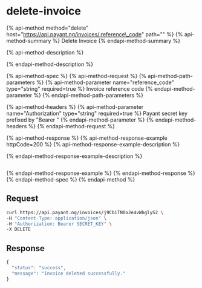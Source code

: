 # delete-invoice

{% api-method method="delete" host="https://api.payant.ng/invoices/:reference\_code" path="" %}
{% api-method-summary %}
Delete Invoice
{% endapi-method-summary %}

{% api-method-description %}

{% endapi-method-description %}

{% api-method-spec %}
{% api-method-request %}
{% api-method-path-parameters %}
{% api-method-parameter name="reference\_code" type="string" required=true %}
Invoice reference code
{% endapi-method-parameter %}
{% endapi-method-path-parameters %}

{% api-method-headers %}
{% api-method-parameter name="Authorization" type="string" required=true %}
Payant secret key prefixed by "Bearer "
{% endapi-method-parameter %}
{% endapi-method-headers %}
{% endapi-method-request %}

{% api-method-response %}
{% api-method-response-example httpCode=200 %}
{% api-method-response-example-description %}

{% endapi-method-response-example-description %}

```text

```
{% endapi-method-response-example %}
{% endapi-method-response %}
{% endapi-method-spec %}
{% endapi-method %}

## **Request**

```bash
curl https://api.payant.ng/invoices/j9CbiTN0oJe4vWhglyS2 \
-H "Content-Type: application/json" \
-H "Authorization: Bearer SECRET_KEY" \
-X DELETE
```

## **Response**

```javascript
{
  "status": "success",
  "message": "Invoice deleted successfully."
}
```

